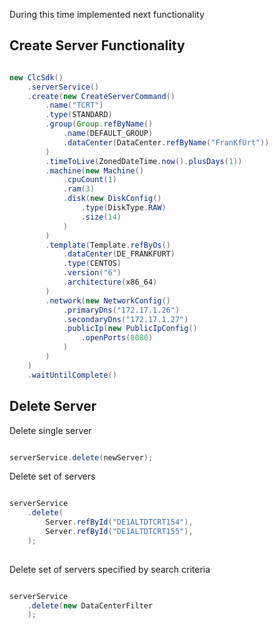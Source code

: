 
During this time implemented next functionality


Create Server Functionality
---------------------------

``` java

new ClcSdk()
    .serverService()
    .create(new CreateServerCommand()
        .name("TCRT")
        .type(STANDARD)
        .group(Group.refByName()
            .name(DEFAULT_GROUP)
            .dataCenter(DataCenter.refByName("FranKfUrt"))
        )
        .timeToLive(ZonedDateTime.now().plusDays(1))
        .machine(new Machine()
            .cpuCount(1)
            .ram(3)
            .disk(new DiskConfig()
                .type(DiskType.RAW)
                .size(14)
            )
        )
        .template(Template.refByOs()
            .dataCenter(DE_FRANKFURT)
            .type(CENTOS)
            .version("6")
            .architecture(x86_64)
        )
        .network(new NetworkConfig()
            .primaryDns("172.17.1.26")
            .secondaryDns("172.17.1.27")
            .publicIp(new PublicIpConfig()
                .openPorts(8080)
            )
        )
    )
    .waitUntilComplete()

```

Delete Server
-----------------------

Delete single server

``` java

serverService.delete(newServer);

```

Delete set of servers

``` java

serverService
    .delete(
        Server.refById("DE1ALTDTCRT154"),
        Server.refById("DE1ALTDTCRT155"),
    );
    
```

Delete set of servers specified by search criteria

``` java

serverService
    .delete(new DataCenterFilter
    );
    
```
